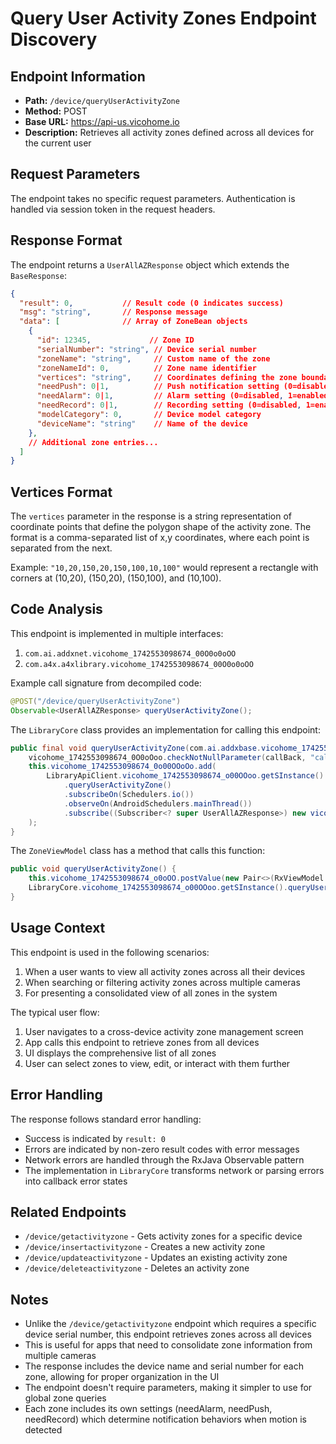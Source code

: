 # Query User Activity Zones Endpoint Discovery

## Endpoint Information
- **Path:** `/device/queryUserActivityZone`
- **Method:** POST
- **Base URL:** https://api-us.vicohome.io
- **Description:** Retrieves all activity zones defined across all devices for the current user

## Request Parameters
The endpoint takes no specific request parameters. Authentication is handled via session token in the request headers.

## Response Format
The endpoint returns a `UserAllAZResponse` object which extends the `BaseResponse`:

```json
{
  "result": 0,           // Result code (0 indicates success)
  "msg": "string",       // Response message
  "data": [              // Array of ZoneBean objects
    {
      "id": 12345,             // Zone ID
      "serialNumber": "string", // Device serial number
      "zoneName": "string",     // Custom name of the zone
      "zoneNameId": 0,          // Zone name identifier
      "vertices": "string",     // Coordinates defining the zone boundaries
      "needPush": 0|1,          // Push notification setting (0=disabled, 1=enabled)
      "needAlarm": 0|1,         // Alarm setting (0=disabled, 1=enabled)
      "needRecord": 0|1,        // Recording setting (0=disabled, 1=enabled)
      "modelCategory": 0,       // Device model category
      "deviceName": "string"    // Name of the device
    },
    // Additional zone entries...
  ]
}
```

## Vertices Format
The `vertices` parameter in the response is a string representation of coordinate points that define the polygon shape of the activity zone. The format is a comma-separated list of x,y coordinates, where each point is separated from the next.

Example: `"10,20,150,20,150,100,10,100"` would represent a rectangle with corners at (10,20), (150,20), (150,100), and (10,100).

## Code Analysis
This endpoint is implemented in multiple interfaces:
1. `com.ai.addxnet.vicohome_1742553098674_00O0o0oOO`
2. `com.a4x.a4xlibrary.vicohome_1742553098674_00O0o0oOO`

Example call signature from decompiled code:
```java
@POST("/device/queryUserActivityZone")
Observable<UserAllAZResponse> queryUserActivityZone();
```

The `LibraryCore` class provides an implementation for calling this endpoint:
```java
public final void queryUserActivityZone(com.ai.addxbase.vicohome_1742553098674_0O0oO0O<List<ZoneBean>> callBack) {
    vicohome_1742553098674_0O0oOoo.checkNotNullParameter(callBack, "callBack");
    this.vicohome_1742553098674_0o00OOoOo.add(
        LibraryApiClient.vicohome_1742553098674_o00OOoo.getSInstance()
            .queryUserActivityZone()
            .subscribeOn(Schedulers.io())
            .observeOn(AndroidSchedulers.mainThread())
            .subscribe((Subscriber<? super UserAllAZResponse>) new vicohome_1742553098674_0O0oO0O0(callBack))
    );
}
```

The `ZoneViewModel` class has a method that calls this function:
```java
public void queryUserActivityZone() {
    this.vicohome_1742553098674_o0oOO.postValue(new Pair<>(RxViewModel.State.LOADING, null));
    LibraryCore.vicohome_1742553098674_o00OOoo.getSInstance().queryUserActivityZone(new vicohome_1742553098674_0O0o0oo());
}
```

## Usage Context
This endpoint is used in the following scenarios:
1. When a user wants to view all activity zones across all their devices
2. When searching or filtering activity zones across multiple cameras
3. For presenting a consolidated view of all zones in the system

The typical user flow:
1. User navigates to a cross-device activity zone management screen
2. App calls this endpoint to retrieve zones from all devices
3. UI displays the comprehensive list of all zones
4. User can select zones to view, edit, or interact with them further

## Error Handling
The response follows standard error handling:
- Success is indicated by `result: 0`
- Errors are indicated by non-zero result codes with error messages
- Network errors are handled through the RxJava Observable pattern
- The implementation in `LibraryCore` transforms network or parsing errors into callback error states

## Related Endpoints
- `/device/getactivityzone` - Gets activity zones for a specific device
- `/device/insertactivityzone` - Creates a new activity zone
- `/device/updateactivityzone` - Updates an existing activity zone
- `/device/deleteactivityzone` - Deletes an activity zone

## Notes
- Unlike the `/device/getactivityzone` endpoint which requires a specific device serial number, this endpoint retrieves zones across all devices
- This is useful for apps that need to consolidate zone information from multiple cameras
- The response includes the device name and serial number for each zone, allowing for proper organization in the UI
- The endpoint doesn't require parameters, making it simpler to use for global zone queries
- Each zone includes its own settings (needAlarm, needPush, needRecord) which determine notification behaviors when motion is detected